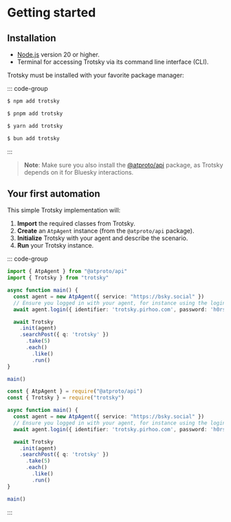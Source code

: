 # Getting started

## Installation

- [Node.js](https://nodejs.org/) version 20 or higher.
- Terminal for accessing Trotsky via its command line interface (CLI).

Trotsky must be installed with your favorite package manager:

::: code-group

```sh [npm]
$ npm add trotsky
```

```sh [pnpm]
$ pnpm add trotsky
```

```sh [yarn]
$ yarn add trotsky
```


```sh [bun]
$ bun add trotsky
```

:::

> **Note**: Make sure you also install the [@atproto/api](https://www.npmjs.com/package/@atproto/api) package, as Trotsky depends on it for Bluesky interactions.

## Your first automation

This simple Trotsky implementation will:

1. **Import** the required classes from Trotsky.
2. **Create** an `AtpAgent` instance (from the `@atproto/api` package).
3. **Initialize** Trotsky with your agent and describe the scenario.
4. **Run** your Trotsky instance.


::: code-group

```ts [Module]
import { AtpAgent } from "@atproto/api"
import { Trotsky } from "trotsky"

async function main() {
  const agent = new AtpAgent({ service: "https://bsky.social" })
  // Ensure you logged in with your agent, for instance using the login method
  await agent.login({ identifier: 'trotsky.pirhoo.com', password: 'h0rs3!' })

  await Trotsky
    .init(agent)
    .searchPost({ q: 'trotsky' })
      .take(5)
      .each()
        .like()
        .run()
}

main()
```

```ts [CommonJS]
const { AtpAgent } = require("@atproto/api")
const { Trotsky } = require("trotsky")

async function main() {
  const agent = new AtpAgent({ service: "https://bsky.social" })
  // Ensure you logged in with your agent, for instance using the login method
  await agent.login({ identifier: 'trotsky.pirhoo.com', password: 'h0rs3!' })

  await Trotsky
    .init(agent)
    .searchPost({ q: 'trotsky' })
      .take(5)
      .each()
        .like()
        .run()
}

main()
```

:::